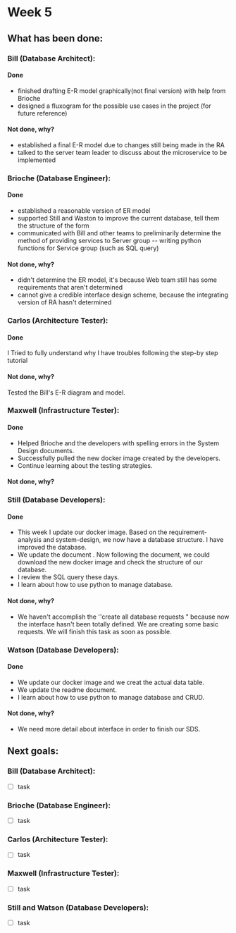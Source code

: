 # Week 5

## What has been done:

### Bill (Database Architect):

#### Done
- finished drafting E-R model graphically(not final version) with help from Brioche
- designed a fluxogram for the possible use cases in the project (for future reference)

#### Not done, why?
- established a final E-R model due to changes still being made in the RA
- talked to the server team leader to discuss about the microservice to be implemented


### Brioche (Database Engineer):

#### Done
- established a reasonable version of ER model
- supported Still and Waston to improve the current database, tell them the structure of the form
- communicated with Bill and other teams to preliminarily determine the method of providing services to Server group -- writing python functions for Service group (such as SQL query) 

#### Not done, why?
- didn't determine the ER model, it's because Web team still has some requirements that aren't determined
- cannot give a credible interface design scheme, because the integrating version of RA hasn't determined

### Carlos (Architecture Tester):

#### Done
I Tried to fully understand why I have troubles following the step-by step tutorial

#### Not done, why?
Tested the Bill's E-R diagram and model.


### Maxwell (Infrastructure Tester):

#### Done
- Helped Brioche and the developers with spelling errors in the System Design documents.
- Successfully pulled the new docker image created by the developers.
- Continue learning about the testing strategies.

#### Not done, why?

### Still (Database Developers):

#### Done
- This week I update our docker image.  Based on the requirement-analysis and system-design, we now have a database structure. I have improved the database.
- We update the document . Now following the document, we could download the new docker image and check the structure of our database.
- I review the SQL query these days.
- I learn about how to use python to manage database.

#### Not done, why?
- We haven't accomplish the ''create all database requests " because now the interface hasn't been totally defined. We are creating some basic requests. We will finish this task as soon as possible. 

### Watson  (Database Developers):

#### Done
- We update our docker image and we creat the actual data table. 
- We update the readme document.
- I learn about how to use python to manage database and CRUD.

#### Not done, why?
- We need more detail about interface in order to finish our SDS.


## Next goals:

### Bill (Database Architect):

- [ ] task

### Brioche (Database Engineer):

- [ ] task

### Carlos (Architecture Tester):

- [ ] task

### Maxwell (Infrastructure Tester):

- [ ] task

### Still and Watson (Database Developers):

- [ ] task
